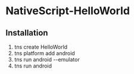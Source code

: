 # NativeScript-HelloWorld

## Installation

1. tns create HelloWorld
2. tns platform add android
3. tns run android --emulator
4. tns run android
